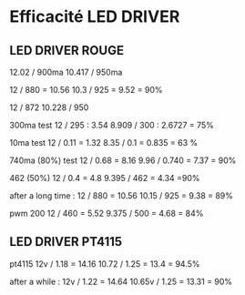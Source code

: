 # Efficacité LED DRIVER

## LED DRIVER ROUGE

12.02 / 900ma
10.417 / 950ma

12 / 880 = 10.56
10.3 / 925 = 9.52     = 90%

12 /  872
10.228 / 950 

300ma test
12 / 295 : 3.54
8.909 / 300  : 2.6727 = 75%

10ma test
12 / 0.11 = 1.32
8.35 / 0.1 = 0.835 = 63 %

740ma (80%) test
12 / 0.68 = 8.16
9.96 / 0.740 = 7.37 = 90%

462 (50%)
12 / 0.4 = 4.8
9.395 / 462 = 4.34 =90%

after a long time : 
12 / 880 = 10.56
10.15 / 925 = 9.38  = 89%

pwm 200
12 / 460 = 5.52
9.375 / 500 = 4.68 = 84%

## LED DRIVER PT4115

pt4115
12v / 1.18 = 14.16
10.72 / 1.25 = 13.4  =  94.5%

after a while : 
12v / 1.22 = 14.64
10.65v / 1.25 = 13.31 = 90%